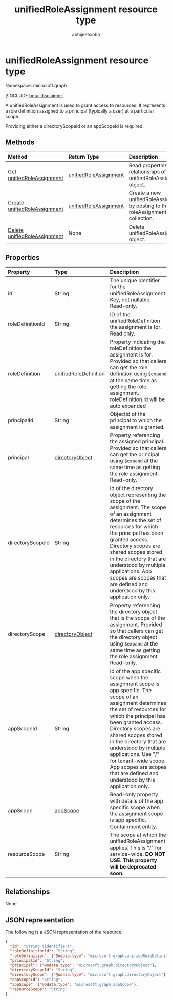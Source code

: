 ﻿---
title: "unifiedRoleAssignment resource type"
description: "A role assignment is the link between a role definition and a principal at a particular scope for the purpose of granting access."
localization_priority: Normal
author: "abhijeetsinha"
ms.prod: "microsoft-identity-platform"
doc_type: "resourcePageType"
---

# unifiedRoleAssignment resource type

Namespace: microsoft.graph

[!INCLUDE [beta-disclaimer](../../includes/beta-disclaimer.md)]

A unifiedRoleAssignment is used to grant access to resources. It represents a role definition assigned to a principal (typically a user) at a particular scope.

Providing either a directoryScopeId or an appScopeId is required.

## Methods

| Method                                                                         | Return Type                                       | Description                                                                     |
| :----------------------------------------------------------------------------- | :------------------------------------------------ | :------------------------------------------------------------------------------ |
| [Get unifiedRoleAssignment](../api/unifiedroleassignment-get.md)               | [unifiedRoleAssignment](unifiedroleassignment.md) | Read properties and relationships of unifiedRoleAssignment object.              |
| [Create unifiedRoleAssignment](../api/rbacapplication-post-roleassignments.md) | [unifiedRoleAssignment](unifiedroleassignment.md) | Create a new unifiedRoleAssignment by posting to the roleAssignment collection. |
| [Delete unifiedRoleAssignment](../api/unifiedroleassignment-delete.md)         | None                                              | Delete unifiedRoleAssignment object.                                            |

## Properties

| Property         | Type                                              | Description                                                                                                                                                                                                                                                                                                                                                                                                 |
| :--------------- | :------------------------------------------------ | :---------------------------------------------------------------------------------------------------------------------------------------------------------------------------------------------------------------------------------------------------------------------------------------------------------------------------------------------------------------------------------------------------------- |
| id               | String                                            | The unique identifier for the unifiedRoleAssignment. Key, not nullable, Read-only.                                                                                                                                                                                                                                                                                                                          |
| roleDefinitionId | String                                            | ID of the unifiedRoleDefinition the assignment is for. Read only.                                                                                                                                                                                                                                                                                                                                           |
| roleDefinition   | [unifiedRoleDefinition](unifiedroledefinition.md) | Property indicating the roleDefinition the assignment is for. Provided so that callers can get the role definition using `$expand` at the same time as getting the role assignment. roleDefinition.Id will be auto expanded                                                                                                                                                                                 |
| principalId      | String                                            | Objectid of the principal to which the assignment is granted.                                                                                                                                                                                                                                                                                                                                               |
| principal        | [directoryObject](directoryobject.md)             | Property referencing the assigned principal. Provided so that callers can get the principal using `$expand` at the same time as getting the role assignment. Read-only.                                                                                                                                                                                                                                     |
| directoryScopeId | String                                            | Id of the directory object representing the scope of the assignment. The scope of an assignment determines the set of resources for which the principal has been granted access. Directory scopes are shared scopes stored in the directory that are understood by multiple applications. App scopes are scopes that are defined and understood by this application only.                                   |
| directoryScope   | [directoryObject](directoryobject.md)             | Property referencing the directory object that is the scope of the assignment. Provided so that callers can get the directory object using `$expand` at the same time as getting the role assignment. Read-only.                                                                                                                                                                                            |
| appScopeId       | String                                            | Id of the app specific scope when the assignment scope is app specific. The scope of an assignment determines the set of resources for which the principal has been granted access. Directory scopes are shared scopes stored in the directory that are understood by multiple applications. Use "/" for tenant-wide scope. App scopes are scopes that are defined and understood by this application only. |
| appScope         | [appScope](appscope.md)                           | Read-only property with details of the app specific scope when the assignment scope is app specific. Containment entity.                                                                                                                                                                                                                                                                                    |
| resourceScope    | String                                            | The scope at which the unifiedRoleAssignment applies. This is "/" for service-wide. **DO NOT USE. This property will be deprecated soon.**                                                                                                                                                                                                                                                                  |

## Relationships

None

## JSON representation

The following is a JSON representation of the resource.

<!-- {
  "blockType": "resource",
  "optionalProperties": [

  ],
  "@odata.type": "microsoft.graph.unifiedRoleAssignment",
  "baseType": "",
  "keyProperty": "id"
}-->

```json
{
  "id": "String (identifier)",
  "roleDefinitionId": "String",
  "roleDefinition": {"@odata.type": "microsoft.graph.unifiedRoleDefinition"},
  "principalId": "String",
  "principal": {"@odata.type": "microsoft.graph.directoryObject"},
  "directoryScopeId": "String",
  "directoryScope": {"@odata.type": "microsoft.graph.directoryObject"},
  "appScopeId": "String",
  "appScope": {"@odata.type": "microsoft.graph.appScope"},
  "resourceScope": "String"
}
```

<!-- uuid: 16cd6b66-4b1a-43a1-adaf-3a886856ed98
2019-02-04 14:57:30 UTC -->

<!-- {
  "type": "#page.annotation",
  "description": "unifiedRoleAssignment resource",
  "keywords": "",
  "section": "documentation",
  "tocPath": ""
}-->
